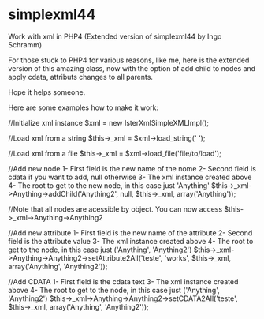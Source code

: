 simplexml44
===========

Work with xml in PHP4 (Extended version of simplexml44 by Ingo Schramm)

For those stuck to PHP4 for various reasons, like me, here is the extended 
version of this amazing class, now with the option of add child to nodes and
apply cdata, attributs changes to all parents.

Hope it helps someone.

Here are some examples how to make it work:

//Initialize xml instance
$xml = new IsterXmlSimpleXMLImpl();

//Load xml from a string 
$this->_xml = $xml->load_string('<?xml version="1.0" encoding="UTF-8"?>
        <Anything></Anything>');

//Load xml from a file 
$this->_xml = $xml->load_file('file/to/load');

//Add new node
1- First field is the new name of the nome
2- Second field is cdata if you want to add, null otherwise
3- The xml instance created above
4- The root to get to the new node, in this case just 'Anything'
$this->_xml->Anything->addChild('Anything2', null, $this->_xml, array('Anything'));

//Note that all nodes are acessible by object. You can now access $this->_xml->Anything->Anything2

//Add new attribute
1- First field is the new name of the attribute
2- Second field is the attribute value
3- The xml instance created above
4- The root to get to the node, in this case just ('Anything', 'Anything2')
$this->_xml->Anything->Anything2->setAttribute2All('teste', 'works', $this->_xml, array('Anything', 'Anything2'));

//Add CDATA
1- First field is the cdata text
3- The xml instance created above
4- The root to get to the node, in this case just ('Anything', 'Anything2')
$this->_xml->Anything->Anything2->setCDATA2All('teste', $this->_xml, array('Anything', 'Anything2'));
